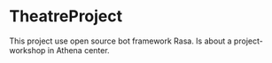 # TheatreProject
This project use  open source bot framework Rasa. Is about a project-workshop in Athena center.
    
